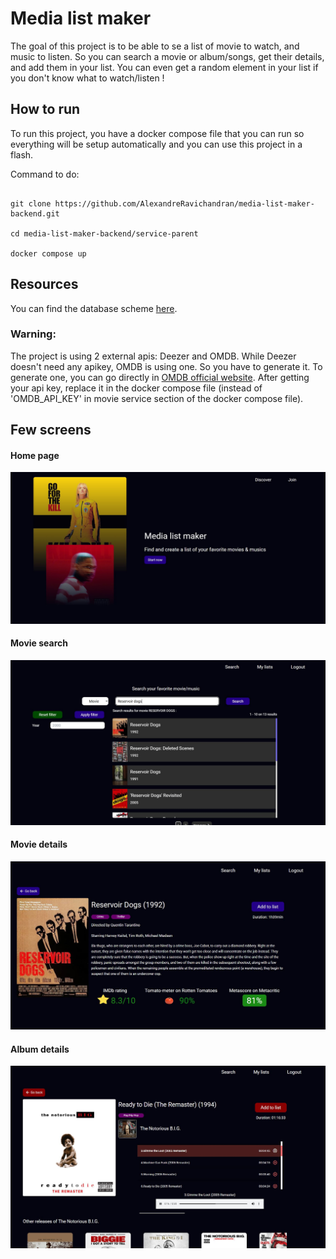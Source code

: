 Media list maker
================

The goal of this project is to be able to se a list of movie to watch, and music to listen. So you can search a movie or album/songs, get their details, and add them in your list. You can even get a random element in your list if you don't know what to watch/listen !

How to run
----------

To run this project, you have a docker compose file that you can run so everything will be setup automatically and you can use this project in a flash.

Command to do:

```properties

git clone https://github.com/AlexandreRavichandran/media-list-maker-backend.git

cd media-list-maker-backend/service-parent

docker compose up
```  

Resources
----------

You can find the database scheme [here](https://github.com/AlexandreRavichandran/media-list-maker-backend/blob/master/service-parent/docs/database_schema/database_schema.svg).


### Warning:

The project is using 2 external apis: Deezer and OMDB. While Deezer doesn't need any apikey, OMDB is using one. So you have to generate it. To generate one, you can go directly in [OMDB official website](https://www.omdbapi.com/). After getting your api key, replace it in the docker compose file (instead of 'OMDB_API_KEY' in movie service section of the docker compose file).

Few screens
-----------

#### Home page

![Illustration of home page](/service-parent/pictures/home.jpg?raw=true "Home page")

#### Movie search

![Illustration of movie search](/service-parent/pictures/movie_search.jpg?raw=true "Movie search")

#### Movie details

![Illustration of movie details](/service-parent/pictures/movie_details.jpg?raw=true "Movie details")

#### Album details

![Illustration of album details](/service-parent/pictures/album_details.jpg?raw=true "Album details")


